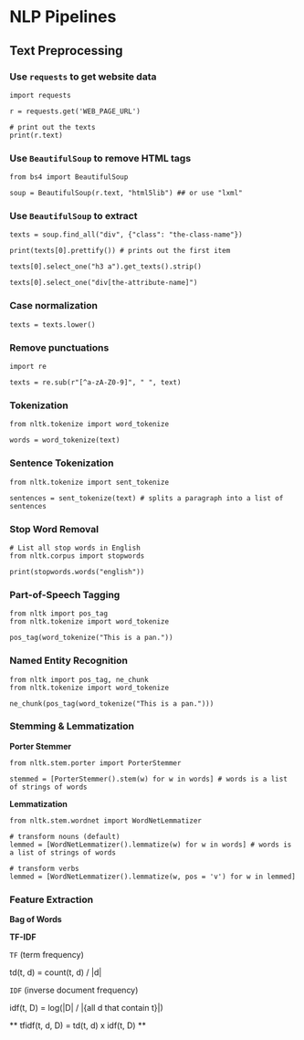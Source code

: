 # NLP Pipelines


## Text Preprocessing

### Use `requests` to get website data

```python3
import requests

r = requests.get('WEB_PAGE_URL')

# print out the texts
print(r.text)
```

### Use `BeautifulSoup` to remove HTML tags

```python3
from bs4 import BeautifulSoup

soup = BeautifulSoup(r.text, "html5lib") ## or use "lxml"
```

### Use `BeautifulSoup` to extract 

```python3
texts = soup.find_all("div", {"class": "the-class-name"})

print(texts[0].prettify()) # prints out the first item

texts[0].select_one("h3 a").get_texts().strip()

texts[0].select_one("div[the-attribute-name]")
```

### Case normalization

```python3
texts = texts.lower()
```

### Remove punctuations

```python3
import re

texts = re.sub(r"[^a-zA-Z0-9]", " ", text)
```

### Tokenization

```python3
from nltk.tokenize import word_tokenize

words = word_tokenize(text)
```

### Sentence Tokenization

```python3
from nltk.tokenize import sent_tokenize

sentences = sent_tokenize(text) # splits a paragraph into a list of sentences
```

### Stop Word Removal

```python3
# List all stop words in English
from nltk.corpus import stopwords

print(stopwords.words("english"))
```

### Part-of-Speech Tagging

```python3
from nltk import pos_tag
from nltk.tokenize import word_tokenize

pos_tag(word_tokenize("This is a pan."))
```
### Named Entity Recognition

```python3
from nltk import pos_tag, ne_chunk
from nltk.tokenize import word_tokenize

ne_chunk(pos_tag(word_tokenize("This is a pan.")))
```

### Stemming & Lemmatization

**Porter Stemmer**

```python3
from nltk.stem.porter import PorterStemmer

stemmed = [PorterStemmer().stem(w) for w in words] # words is a list of strings of words
```

**Lemmatization**

```python3
from nltk.stem.wordnet import WordNetLemmatizer

# transform nouns (default)
lemmed = [WordNetLemmatizer().lemmatize(w) for w in words] # words is a list of strings of words

# transform verbs
lemmed = [WordNetLemmatizer().lemmatize(w, pos = 'v') for w in lemmed]
```

### Feature Extraction

**Bag of Words**

**TF-IDF**

`TF` (term frequency)

td(t, d) = count(t, d) / |d|

`IDF` (inverse document frequency)

idf(t, D) = log(|D| / |{all d that contain t}|)

** tfidf(t, d, D) = td(t, d) x idf(t, D) **


















